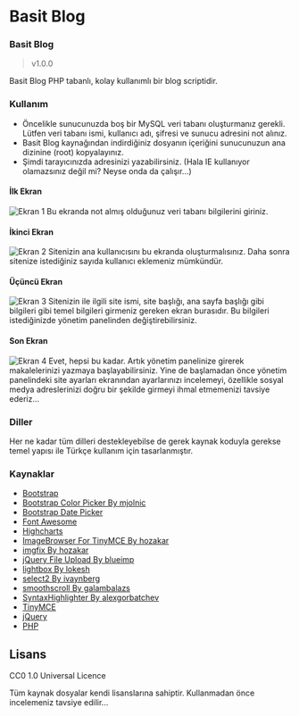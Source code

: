 Basit Blog
=========================

### Basit Blog ###
>v1.0.0

Basit Blog PHP tabanlı, kolay kullanımlı bir blog scriptidir.

### Kullanım
* Öncelikle sunucunuzda boş bir MySQL veri tabanı oluşturmanız gerekli. Lütfen veri tabanı ismi, kullanıcı adı, şifresi ve sunucu adresini not alınız.
* Basit Blog kaynağından indirdiğiniz dosyanın içeriğini sunucunuzun ana dizinine (root) kopyalayınız.
* Şimdi tarayıcınızda adresinizi yazabilirsiniz. (Hala IE kullanıyor olamazsınız değil mi? Neyse onda da çalışır...)

#### İlk Ekran
![Ekran 1](http://beltslib.net/themes/images/basitblog/ekran-1.jpg)
Bu ekranda not almış olduğunuz veri tabanı bilgilerini giriniz.

#### İkinci Ekran
![Ekran 2](http://beltslib.net/themes/images/basitblog/ekran-2.jpg)
Sitenizin ana kullanıcısını bu ekranda oluşturmalısınız. Daha sonra sitenize istediğiniz sayıda kullanıcı eklemeniz mümkündür.

#### Üçüncü Ekran
![Ekran 3](http://beltslib.net/themes/images/basitblog/ekran-3.jpg)
Sitenizin ile ilgili site ismi, site başlığı, ana sayfa başlığı gibi bilgileri gibi temel bilgileri girmeniz gereken ekran burasıdır. Bu bilgileri istediğinizde yönetim panelinden değiştirebilirsiniz.

#### Son Ekran
![Ekran 4](http://beltslib.net/themes/images/basitblog/ekran-4.jpg)
Evet, hepsi bu kadar. Artık yönetim panelinize girerek makalelerinizi yazmaya başlayabilirsiniz. Yine de başlamadan önce yönetim panelindeki site ayarları ekranından ayarlarınızı incelemeyi, özellikle sosyal medya adreslerinizi doğru bir şekilde girmeyi ihmal etmemenizi tavsiye ederiz...

### Diller
Her ne kadar tüm dilleri destekleyebilse de gerek kaynak koduyla gerekse temel yapısı ile Türkçe kullanım için tasarlanmıştır.

### Kaynaklar
* [Bootstrap](http://getbootstrap.com/)
* [Bootstrap Color Picker By mjolnic](https://github.com/mjolnic/bootstrap-colorpicker)
* [Bootstrap Date Picker](http://www.eyecon.ro/bootstrap-datepicker)
* [Font Awesome](http://fontawesome.io/)
* [Highcharts](http://www.highcharts.com/)
* [ImageBrowser For TinyMCE By hozakar](https://github.com/hozakar/imagebrowser-for-tinymce)
* [imgfix By hozakar](https://github.com/hozakar/imgfix)
* [jQuery File Upload By blueimp](https://github.com/blueimp/jQuery-File-Upload)
* [lightbox By lokesh](https://github.com/lokesh/lightbox2)
* [select2 By ivaynberg](https://github.com/ivaynberg/select2)
* [smoothscroll By galambalazs](https://github.com/galambalazs/smoothscroll)
* [SyntaxHighlighter By alexgorbatchev](https://github.com/alexgorbatchev/SyntaxHighlighter)
* [TinyMCE](http://www.tinymce.com/)
* [jQuery](http://jquery.com/)
* [PHP](http://php.net/)

Lisans
------------
CC0 1.0 Universal Licence

Tüm kaynak dosyalar kendi lisanslarına sahiptir. Kullanmadan önce incelemeniz tavsiye edilir...